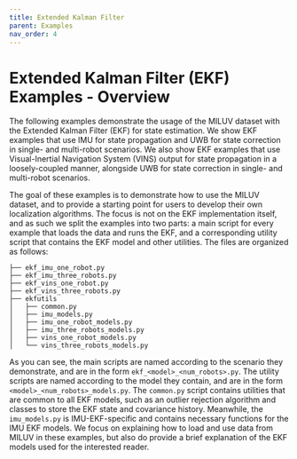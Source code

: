 ```yaml
---
title: Extended Kalman Filter
parent: Examples
nav_order: 4
---
```


# Extended Kalman Filter (EKF) Examples - Overview

The following examples demonstrate the usage of the MILUV dataset with the Extended Kalman Filter (EKF) for state estimation. We show EKF examples that use IMU for state propagation and UWB for state correction in single- and multi-robot scenarios. We also show EKF examples that use Visual-Inertial Navigation System (VINS) output for state propagation in a loosely-coupled manner, alongside UWB for state correction in single- and multi-robot scenarios.

The goal of these examples is to demonstrate how to use the MILUV dataset, and to provide a starting point for users to develop their own localization algorithms. The focus is not on the EKF implementation itself, and as such we split the examples into two parts: a main script for every example that loads the data and runs the EKF, and a corresponding utility script that contains the EKF model and other utilities. The files are organized as follows:

```
├── ekf_imu_one_robot.py
├── ekf_imu_three_robots.py
├── ekf_vins_one_robot.py
├── ekf_vins_three_robots.py
├── ekfutils
│   ├── common.py
│   ├── imu_models.py
│   ├── imu_one_robot_models.py
│   ├── imu_three_robots_models.py
│   ├── vins_one_robot_models.py
│   └── vins_three_robots_models.py
```

As you can see, the main scripts are named according to the scenario they demonstrate, and are in the form `ekf_<model>_<num_robots>.py`. The utility scripts are named according to the model they contain, and are in the form `<model>_<num_robots>_models.py`. The `common.py` script contains utilities that are common to all EKF models, such as an outlier rejection algorithm and classes to store the EKF state and covariance history. Meanwhile, the `imu_models.py` is IMU-EKF-specific and contains necessary functions for the IMU EKF models. We focus on explaining how to load and use data from MILUV in these examples, but also do provide a brief explanation of the EKF models used for the interested reader.
